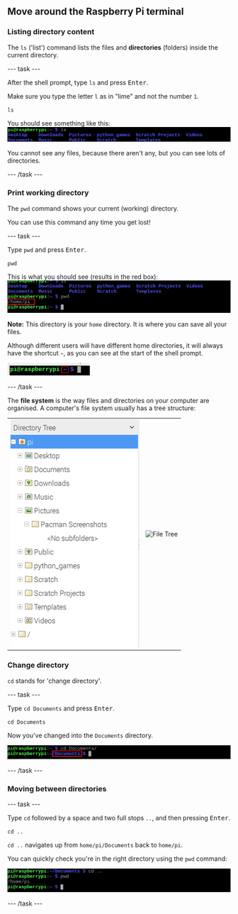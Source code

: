 ## Move around the Raspberry Pi terminal

### Listing directory content

The `ls` ('list') command lists the files and **directories** (folders) inside the current directory.

--- task ---

After the shell prompt, type `ls` and press <kbd>Enter</kbd>. 

Make sure you type the letter `l` as in "lime" and not the number `1`.

```
ls
```
You should see something like this:
![A list of directories in the terminal](images/lscommand.png)

You cannot see any files, because there aren't any, but you can see lots of directories.

--- /task ---

### Print working directory

The `pwd` command shows your current (working) directory. 

You can use this command any time you get lost!

--- task ---

Type `pwd` and press <kbd>Enter</kbd>.
```
pwd
```
This is what you should see (results in the red box):
!['/home/pi' printed in the terminal](images/pwdcommand.png)

**Note:** This directory is your `home` directory. It is where you can save all your files. 

Although different users will have different home directories, it will always have the shortcut `~`, as you can see at the start of the shell prompt.

![shell prompt with ~ highlighted](images/hometilda.png)

--- /task ---

The **file system** is the way files and directories on your computer are organised. A computer's file system usually has a tree structure:

|                                              |                                              |
| :------------------------------------------: | :------------------------------------------: |
| ![File Manager](images/filemanager.png)      | ![File Tree](images/filetree.png)            |


### Change directory

`cd` stands for 'change directory'. 

--- task ---

Type `cd Documents` and press <kbd>Enter</kbd>.
```
cd Documents
```

Now you've changed into the `Documents` directory.

![CD Documents path](images/cddocumentspath.png)

--- /task ---

### Moving between directories

--- task ---

Type `cd` followed by a space and two full stops `..`, and then pressing <kbd>Enter</kbd>.
```
cd ..
```
`cd ..` navigates up from `home/pi/Documents` back to `home/pi`.

You can quickly check you're in the right directory using the `pwd` command:

![CD DotDot Command](images/cddotdotcommand.png)

--- /task ---
